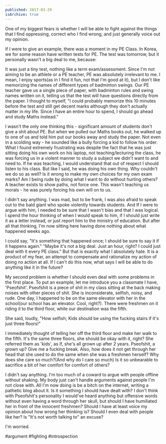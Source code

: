 ```yaml
---
published: 2017-03-29
isArchive: true
---
```


One of my biggest fears is whether I will be able to fight against the things that I find oppressing, correct who I find wrong, and just generally voice out my opinion.

If I were to give an example, there was a moment in my PE Class. In Korea, we for some reason have written tests for PE. The test was tomorrow, but it personally wasn't a big deal to me, because:

It was just a tiny test, nothing like a term exam/assessment.
Since I'm not aiming to be an athlete or a PE teacher, PE was absolutely irrelevant to me. I mean, I enjoy sports(as in I find it fun, not that I'm good at it), but I don't like memorizing the names of different types of badminton swings.
Our PE teacher gave us a single piece of paper, with badminton rules and swing names written on it, telling us that the test will have questions directly from the paper. I thought to myself, "I could probably memorize this 10 minutes before the test and still get decent marks although they don't actually matter in my life. Since I have an entire hour to spend, I should go ahead and study Maths instead."

I wasn't the only one thinking this - significant amount of students don't give a shit about PE. But when we pulled our Maths books out, he walked up to one of us and told him put our books away and study the paper. Not even in a scolding way - he sounded like a bully forcing a kid to follow his order. What I found extremely frustrating was despite the fact that he was just sitting doing his own work on his laptop, not teaching/lecturing the class, he was forcing us in a violent manner to study a subject we didn't want to and need to. If he was teaching, I would understand that out of respect I should listen to his class. But like I said, he was doing his own thing. Why couldn't we do so as well? Is it wrong to make my own choices for my own exam marks? Am I being rude by doing what I want to do without hurting others? A teacher exists to show paths, not force one. This wasn't teaching us morals - he was purely forcing his own will on to us.

I didn't say anything. I was mad, but to be frank, I was also afraid to speak out to the bald giant who spoke violently towards students. And If I were to argue with him, I needed to be sure that I wasn't bias and that I was logical. I spend the hour thinking of when I would speak to him, if I should just write it as a letter instead, or just report him to the ministry of education. But after all that thinking, I'm now sitting here having done nothing about what happened weeks ago.

I could say, "It's something that happened once; I should be sure to say it if it happens again." "Maybe it's not a big deal. Just an hour, right? I could just deal with it every PE class." But that is exactly what I absolutely hate. It is a product of my fear, an attempt to compensate and rationalize my action of doing no action at all. If I can't do this now, what says I will be able to do anything like it in the future?

My second problem is whether I should even deal with some problems in the first place. To put an example, let me introduce you a classmate I have, 'Pseofshit'. Pseofshit is a piece of shit in my class sitting at the back making noises with other pieces of shit. She is inconsiderate, selfish, noisy, and rude. One day, I happened to be on the same elevator with her in the school(our school has an elevator. Cool, right?). There were freshmen on it riding it to the third floor, while our destination was the fifth.

She said, loudly, "How selfish; Kids should be using the fucking stairs if it's just three floors!"

I immediately thought of telling her off the third floor and make her walk to the fifth. It's the same three floors, she should be okay with it, right? She referred them as 'kids', as if, she's all grown up after 2 years. Pseofshit, a grown up? Give me a fucking break. Also, how does it not get through her head that she used to do the same when she was a freshmen herself? Why does she care so much?(And why do I care so much) Is it so unbearable to sacrifice a bit of her comfort for comfort of others?

I didn't say anything. I'm too much of a coward to argue with people offline without shaking. My body just can't handle arguments against people I'm not close with. All I'm now doing is be a bitch on the internet, writing a pathetic blog about it. Is it something I should have dealt with? I don't think with Pseofshit's personality I would've heard anything but offensive words without even having a word through her skull, but should I have humiliated her in front of the innocent freshmen? Should I have at least voice my opinion about how wrong her thinking is? Should I even deal with people like her? Is "It's not worth talking to" an excuse?

I'm worried.

#argument
#fighting
#introspection
